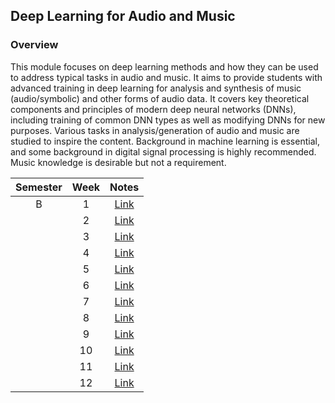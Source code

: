 ## Deep Learning for Audio and Music

### Overview
This module focuses on deep learning methods and how they can be used to address typical tasks in audio and music. It aims to provide students with advanced training in deep learning for analysis and synthesis of music (audio/symbolic) and other forms of audio data. It covers key theoretical components and principles of modern deep neural networks (DNNs), including training of common DNN types as well as modifying DNNs for new purposes. Various tasks in analysis/generation of audio and music are studied to inspire the content. Background in machine learning is essential, and some background in digital signal processing is highly recommended. Music knowledge is desirable but not a requirement.

| Semester   |      Week |  Notes | 
|:----------:|:-------------:|:------:|
| B |  1 | [Link](https://github.com/mughees-asif/postgraduate-artificial-intelligence/tree/master/Semester%20B/Deep%20Learning%20for%20Audio%20and%20Music/notes/Week%201) | 
|  |  2 | [Link]() | 
|  |  3 | [Link]() | 
|  |  4 | [Link]() |
|  |  5 | [Link]() | 
|  |  6 | [Link]() | 
|  |  7 | [Link]() | 
|  |  8 | [Link]() | 
|  |  9 | [Link]() | 
|  |  10 | [Link]() | 
|  |  11 | [Link]() | 
|  |  12 | [Link]() | 